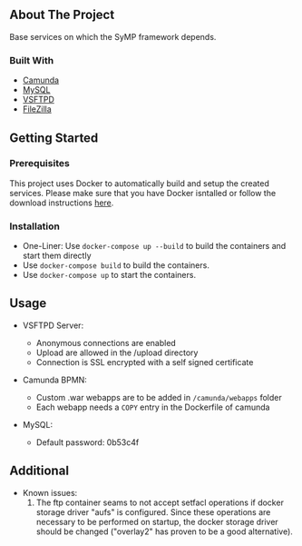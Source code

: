 ## About The Project
Base services on which the SyMP framework depends.

### Built With

* [Camunda](https://camunda.com/)
* [MySQL](https://www.mysql.com/)
* [VSFTPD](https://security.appspot.com/vsftpd.html)
* [FileZilla](https://filezilla-project.org/)

## Getting Started

### Prerequisites

This project uses Docker to automatically build and setup the created services. Please make sure that you have Docker isntalled or follow the download instructions [here](https://docs.docker.com/docker-for-windows/install/).


### Installation
   - One-Liner: Use `docker-compose up --build` to build the containers and start them directly
   - Use `docker-compose build` to build the containers.
   - Use `docker-compose up` to start the containers.

## Usage

* VSFTPD Server:
    - Anonymous connections are enabled 
    - Upload are allowed in the /upload directory 
    - Connection is SSL encrypted with a self signed certificate
    
* Camunda BPMN:
    - Custom .war webapps are to be added in `/camunda/webapps` folder
    - Each webapp needs a `COPY` entry in the Dockerfile of camunda

* MySQL:
    - Default password: 0b53c4f 


## Additional

* Known issues:
    1. The ftp container seams to not accept setfacl operations if docker storage driver "aufs" is configured. Since these operations are necessary to be performed on startup, the docker storage driver should be changed ("overlay2" has proven to be a good alternative).